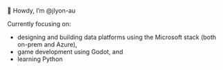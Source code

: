 👋 Howdy, I’m @jlyon-au

Currently focusing on:
- designing and building data platforms using the Microsoft stack (both on-prem and Azure),
- game development using Godot, and
- learning Python

